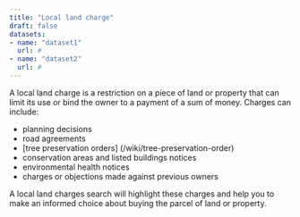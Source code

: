 ```yaml
---
title: "Local land charge"
draft: false
datasets:
- name: "dataset1"
  url: #
- name: "dataset2"
  url: #
---
```


A local land charge is a restriction on a piece of land or property that can limit its use or bind the owner to a payment of a sum of money. Charges can include:

* planning decisions
* road agreements
* [tree preservation orders] (/wiki/tree-preservation-order)
* conservation areas and listed buildings notices
* environmental health notices
* charges or objections made against previous owners

A local land charges search will highlight these charges and help you to make an informed choice about buying the parcel of land or property.

